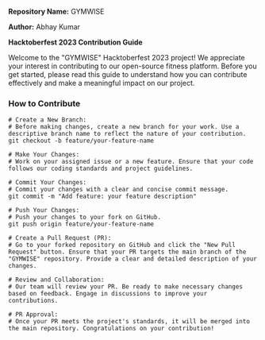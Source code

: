 **Repository Name:** GYMWISE

**Author:** Abhay Kumar

**Hacktoberfest 2023 Contribution Guide**

Welcome to the "GYMWISE" Hacktoberfest 2023 project! We appreciate your interest in contributing to our open-source fitness platform. Before you get started, please read this guide to understand how you can contribute effectively and make a meaningful impact on our project.

### How to Contribute

```shell
# Create a New Branch:
# Before making changes, create a new branch for your work. Use a descriptive branch name to reflect the nature of your contribution.
git checkout -b feature/your-feature-name

# Make Your Changes:
# Work on your assigned issue or a new feature. Ensure that your code follows our coding standards and project guidelines.

# Commit Your Changes:
# Commit your changes with a clear and concise commit message.
git commit -m "Add feature: your feature description"

# Push Your Changes:
# Push your changes to your fork on GitHub.
git push origin feature/your-feature-name

# Create a Pull Request (PR):
# Go to your forked repository on GitHub and click the "New Pull Request" button. Ensure that your PR targets the main branch of the "GYMWISE" repository. Provide a clear and detailed description of your changes.

# Review and Collaboration:
# Our team will review your PR. Be ready to make necessary changes based on feedback. Engage in discussions to improve your contributions.

# PR Approval:
# Once your PR meets the project's standards, it will be merged into the main repository. Congratulations on your contribution!
